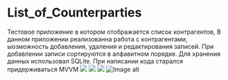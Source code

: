 # List_of_Counterparties
Тестовое приложение в котором отображается список контрагентов,
В данном приложении реализованна работа с контрагентами, ыозможность добавления, удаления и редактирования записей. При добавлении записи сортируются в алфавитном порядке.
Для хранения данных использовал SQLite.
При написании кода старался придерживаться MVVM
![](https://github.com/Vazhen158/List_of_Counterparties/blob/master/IMG_2763.PNG.jpeg)
![](https://github.com/Vazhen158/List_of_Counterparties/blob/master/IMG_2764.PNG.jpeg)
![](https://github.com/Vazhen158/List_of_Counterparties/blob/master/IMG_2765.PNG.jpeg)
![Image alt](https://github.com/Vazhen158/List_of_Counterparties/raw/master/IMG_2763.PNG.jpeg)
